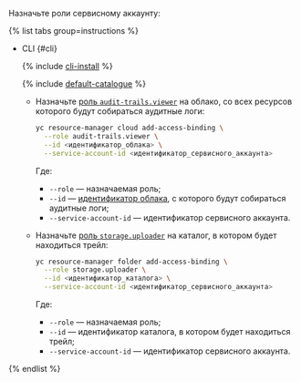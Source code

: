 Назначьте роли сервисному аккаунту:

  {% list tabs group=instructions %}

  - CLI {#cli}

    {% include [cli-install](../../_includes/cli-install.md) %}

    {% include [default-catalogue](../../_includes/default-catalogue.md) %}

    * Назначьте [роль `audit-trails.viewer`](../../audit-trails/security/index.md#roles-list) на облако, со всех ресурсов которого будут собираться аудитные логи:

      ```bash
      yc resource-manager cloud add-access-binding \
        --role audit-trails.viewer \
        --id <идентификатор_облака> \
        --service-account-id <идентификатор_сервисного_аккаунта>
      ```

      Где:

      * `--role` — назначаемая роль;
      * `--id` — [идентификатор облака](../../resource-manager/operations/cloud/get-id.md), с которого будут собираться аудитные логи;
      * `--service-account-id` — идентификатор сервисного аккаунта.

    * Назначьте [роль `storage.uploader`](../../storage/security/index.md#storage-uploader) на каталог, в котором будет находиться трейл:

      ```bash
      yc resource-manager folder add-access-binding \
        --role storage.uploader \
        --id <идентификатор_каталога> \
        --service-account-id <идентификатор_сервисного_аккаунта>
      ```

      Где:

      * `--role` — назначаемая роль;
      * `--id` — идентификатор каталога, в котором будет находиться трейл;
      * `--service-account-id` — идентификатор сервисного аккаунта.

  {% endlist %}
